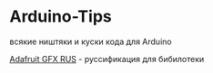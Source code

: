 # Arduino-Tips
всякие ништяки и куски кода для Arduino

[Adafruit GFX RUS](https://yadi.sk/i/p1YBLCZO3KtTEP) - руссификация для бибилотеки
